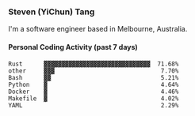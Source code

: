 ### Steven (YiChun) Tang

I'm a software engineer based in Melbourne, Australia.

#### Personal Coding Activity (past 7 days)
```
Rust      ▓▓▓▓▓▓▓▓▓▓▓▓▓▓▓▓▓▓▓▓▓▓▓▓▓▓▓▓▓▓  71.68%
other     ▓▓▓                              7.70%
Bash      ▓▓                               5.21%
Python    ▓                                4.64%
Docker    ▓                                4.46%
Makefile  ▓                                4.02%
YAML                                       2.29%
```
